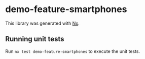 # demo-feature-smartphones

This library was generated with [Nx](https://nx.dev).

## Running unit tests

Run `nx test demo-feature-smartphones` to execute the unit tests.
